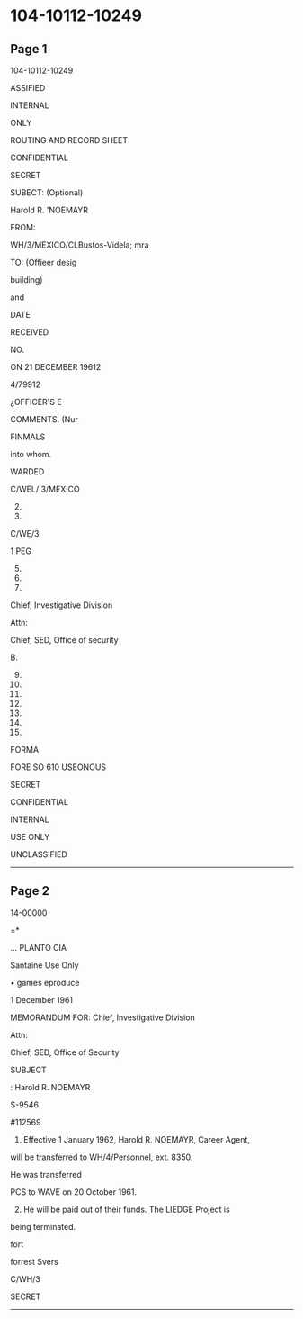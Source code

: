 # 104-10112-10249

## Page 1

104-10112-10249

ASSIFIED

INTERNAL

ONLY

ROUTING AND RECORD SHEET

CONFIDENTIAL

SECRET

SUBECT: (Optional)

Harold R. 'NOEMAYR

FROM:

WH/3/MEXICO/CLBustos-Videla; mra

TO: (Offieer desig

building)

and

DATE

RECEIVED

NO.

ON 21 DECEMBER 19612

4/79912

¿OFFICER'S E

COMMENTS. (Nur

FINMALS

into whom.

WARDED

C/WEL/ 3/MEXICO

2.

3.

C/WE/3

1 PEG

5.

6.

7.

Chief, Investigative Division

Attn:

Chief, SED, Office of security

B.

9.

10.

11.

12.

13.

14.

15.

FORMA

FORE SO 610 USEONOUS

SECRET

CONFIDENTIAL

INTERNAL

USE ONLY

UNCLASSIFIED

---

## Page 2

14-00000

=*

... PLANTO CIA

Santaine Use Only

• games eproduce

1 December 1961

MEMORANDUM FOR: Chief, Investigative Division

Attn:

Chief, SED, Office of Security

SUBJECT

: Harold R. NOEMAYR

S-9546

#112569

1. Effective 1 January 1962, Harold R. NOEMAYR, Career Agent,

will be transferred to WH/4/Personnel, ext. 8350.

He was transferred

PCS to WAVE on 20 October 1961.

2. He will be paid out of their funds. The LIEDGE Project is

being terminated.

fort

forrest Svers

C/WH/3

SECRET

---

